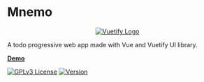 # Mnemo
<p align="center">
  <a href="https://vuetifyjs.com" target="_blank">
    <img alt="Vuetify Logo" max-width="600" src="https://d2zuxmugggl957.cloudfront.net/img/mockup.png">
  </a>
</p>
A todo progressive web app made with Vue and Vuetify UI library.

[**Demo**](https://d2zuxmugggl957.cloudfront.net)<br>

[![GPLv3 License](https://img.shields.io/badge/License-GPL%20v3-yellow.svg)](https://opensource.org/licenses/)
[![Version](https://badge.fury.io/gh/tterb%2FHyde.svg)](https://badge.fury.io/gh/tterb%2FHyde)